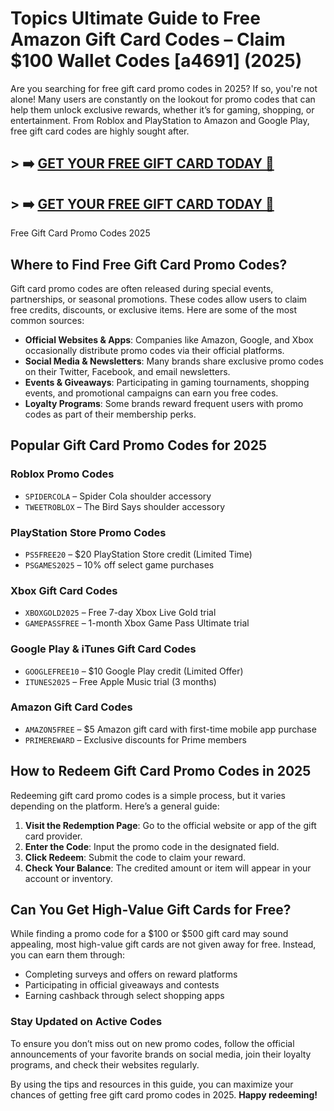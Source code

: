 # Topics Ultimate Guide to Free Amazon Gift Card Codes – Claim $100 Wallet Codes [a4691] (2025)
Are you searching for free gift card promo codes in 2025? If so, you're not alone! Many users are constantly on the lookout for promo codes that can help them unlock exclusive rewards, whether it’s for gaming, shopping, or entertainment. From Roblox and PlayStation to Amazon and Google Play, free gift card codes are highly sought after.

## > ➡️ [GET YOUR FREE GIFT CARD TODAY 🎁](https://www.apkhub.site/)  
## > ➡️ [GET YOUR FREE GIFT CARD TODAY 🎁](https://www.apkhub.site/)  

Free Gift Card Promo Codes 2025

## Where to Find Free Gift Card Promo Codes?
Gift card promo codes are often released during special events, partnerships, or seasonal promotions. These codes allow users to claim free credits, discounts, or exclusive items. Here are some of the most common sources:

- **Official Websites & Apps**: Companies like Amazon, Google, and Xbox occasionally distribute promo codes via their official platforms.
- **Social Media & Newsletters**: Many brands share exclusive promo codes on their Twitter, Facebook, and email newsletters.
- **Events & Giveaways**: Participating in gaming tournaments, shopping events, and promotional campaigns can earn you free codes.
- **Loyalty Programs**: Some brands reward frequent users with promo codes as part of their membership perks.

## Popular Gift Card Promo Codes for 2025

### **Roblox Promo Codes**
- `SPIDERCOLA` – Spider Cola shoulder accessory
- `TWEETROBLOX` – The Bird Says shoulder accessory

### **PlayStation Store Promo Codes**
- `PS5FREE20` – $20 PlayStation Store credit (Limited Time)
- `PSGAMES2025` – 10% off select game purchases

### **Xbox Gift Card Codes**
- `XBOXGOLD2025` – Free 7-day Xbox Live Gold trial
- `GAMEPASSFREE` – 1-month Xbox Game Pass Ultimate trial

### **Google Play & iTunes Gift Card Codes**
- `GOOGLEFREE10` – $10 Google Play credit (Limited Offer)
- `ITUNES2025` – Free Apple Music trial (3 months)

### **Amazon Gift Card Codes**
- `AMAZON5FREE` – $5 Amazon gift card with first-time mobile app purchase
- `PRIMEREWARD` – Exclusive discounts for Prime members

## How to Redeem Gift Card Promo Codes in 2025
Redeeming gift card promo codes is a simple process, but it varies depending on the platform. Here’s a general guide:

1. **Visit the Redemption Page**: Go to the official website or app of the gift card provider.
2. **Enter the Code**: Input the promo code in the designated field.
3. **Click Redeem**: Submit the code to claim your reward.
4. **Check Your Balance**: The credited amount or item will appear in your account or inventory.

## Can You Get High-Value Gift Cards for Free?
While finding a promo code for a $100 or $500 gift card may sound appealing, most high-value gift cards are not given away for free. Instead, you can earn them through:

- Completing surveys and offers on reward platforms
- Participating in official giveaways and contests
- Earning cashback through select shopping apps

### Stay Updated on Active Codes
To ensure you don’t miss out on new promo codes, follow the official announcements of your favorite brands on social media, join their loyalty programs, and check their websites regularly.

By using the tips and resources in this guide, you can maximize your chances of getting free gift card promo codes in 2025. **Happy redeeming!**


